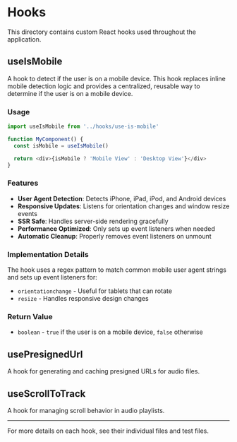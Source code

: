 # Hooks

This directory contains custom React hooks used throughout the application.

## useIsMobile

A hook to detect if the user is on a mobile device. This hook replaces inline mobile detection logic and provides a centralized, reusable way to determine if the user is on a mobile device.

### Usage

```javascript
import useIsMobile from '../hooks/use-is-mobile'

function MyComponent() {
  const isMobile = useIsMobile()

  return <div>{isMobile ? 'Mobile View' : 'Desktop View'}</div>
}
```

### Features

- **User Agent Detection**: Detects iPhone, iPad, iPod, and Android devices
- **Responsive Updates**: Listens for orientation changes and window resize events
- **SSR Safe**: Handles server-side rendering gracefully
- **Performance Optimized**: Only sets up event listeners when needed
- **Automatic Cleanup**: Properly removes event listeners on unmount

### Implementation Details

The hook uses a regex pattern to match common mobile user agent strings and sets up event listeners for:

- `orientationchange` - Useful for tablets that can rotate
- `resize` - Handles responsive design changes

### Return Value

- `boolean` - `true` if the user is on a mobile device, `false` otherwise

## usePresignedUrl

A hook for generating and caching presigned URLs for audio files.

## useScrollToTrack

A hook for managing scroll behavior in audio playlists.

---

For more details on each hook, see their individual files and test files.
